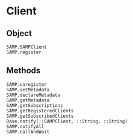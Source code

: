 # Client

## Object

```@docs
SAMP.SAMPClient
SAMP.register
```

## Methods

```@docs
SAMP.unregister
SAMP.setMetadata
SAMP.declareMetadata
SAMP.getMetadata
SAMP.getSubscriptions
SAMP.getRegisteredClients
SAMP.getSubscribedClients
Base.notify(::SAMPClient, ::String, ::String)
SAMP.notifyAll
SAMP.callAndWait
```
